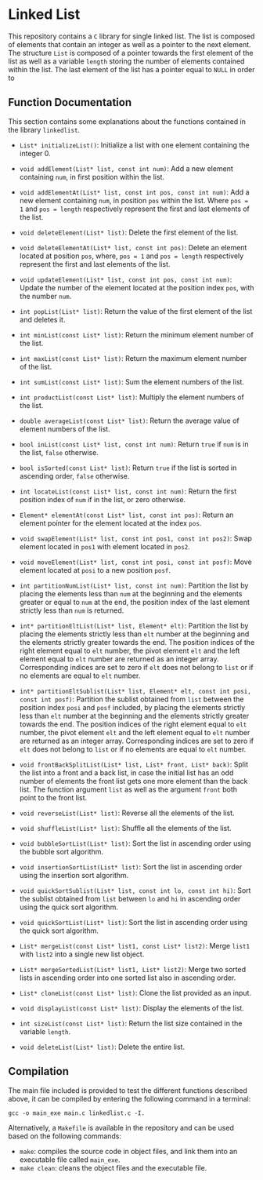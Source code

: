 # Linked List

This repository contains a `C` library for single linked list. The list is composed of elements that contain an integer as well as a pointer to the next element. The structure `List` is composed of a pointer towards the first element of the list as well as a variable `length` storing the number of elements contained within the list. The last element of the list has a pointer equal to `NULL` in order to 

## Function Documentation

This section contains some explanations about the functions contained in the library `linkedlist`.

* `List* initializeList()`: Initialize a list with one element containing the integer 0.

* `void addElement(List* list, const int num)`: Add a new element containing `num`, in first position within the list.

* `void addElementAt(List* list, const int pos, const int num)`: Add a new element containing `num`, in position `pos` within the list. Where `pos = 1` and `pos = length` respectively represent the first and last elements of the list.

* `void deleteElement(List* list)`: Delete the first element of the list.

* `void deleteElementAt(List* list, const int pos)`: Delete an element located at position `pos`, where, `pos = 1` and `pos = length` respectively represent the first and last elements of the list.

* `void updateElement(List* list, const int pos, const int num)`: Update the number of the element located at the position index `pos`, with the number `num`.

* `int popList(List* list)`: Return the value of the first element of the list and deletes it.

* `int minList(const List* list)`: Return the minimum element number of the list.

* `int maxList(const List* list)`: Return the maximum element number of the list.

* `int sumList(const List* list)`: Sum the element numbers of the list.

* `int productList(const List* list)`: Multiply the element numbers of the list.

* `double averageList(const List* list)`: Return the average value of element numbers of the list.

* `bool inList(const List* list, const int num)`: Return `true` if `num` is in the list, `false` otherwise.

* `bool isSorted(const List* list)`: Return `true` if the list is sorted in ascending order, `false` otherwise.

* `int locateList(const List* list, const int num)`: Return the first position index of `num` if in the list, or zero otherwise.

* `Element* elementAt(const List* list, const int pos)`: Return an element pointer for the element located at the index `pos`.

* `void swapElement(List* list, const int pos1, const int pos2)`: Swap element located in `pos1` with element located in `pos2`.

* `void moveElement(List* list, const int posi, const int posf)`: Move element located at `posi` to a new position `posf`.

* `int partitionNumList(List* list, const int num)`: Partition the list by placing the elements less than `num` at the beginning and the elements greater or equal to `num` at the end, the position index of the last element strictly less than `num` is returned.

* `int* partitionEltList(List* list, Element* elt)`: Partition the list by placing the elements strictly less than `elt` number at the beginning and the elements strictly greater towards the end. The position indices of the right element equal to `elt` number, the pivot element `elt` and the left element equal to `elt` number are returned as an integer array. Corresponding indices are set to zero if `elt` does not belong to `list` or if no elements are equal to `elt` number.

* `int* partitionEltSublist(List* list, Element* elt, const int posi, const int posf)`: Partition the sublist obtained from `list` between the position index `posi` and `posf` included, by placing the elements strictly less than `elt` number at the beginning and the elements strictly greater towards the end. The position indices of the right element equal to `elt` number, the pivot element `elt` and the left element equal to `elt` number are returned as an integer array. Corresponding indices are set to zero if `elt` does not belong to `list` or if no elements are equal to `elt` number. 

* `void frontBackSplitList(List* list, List* front, List* back)`: Split the list into a front and a back list, in case the initial list has an odd number of elements the front list gets one more element than the back list. The function argument `list` as well as the argument `front` both point to the front list.

* `void reverseList(List* list)`: Reverse all the elements of the list.

* `void shuffleList(List* list)`: Shuffle all the elements of the list.

* `void bubbleSortList(List* list)`: Sort the list in ascending order using the bubble sort algorithm.

* `void insertionSortList(List* list)`: Sort the list in ascending order using the insertion sort algorithm.

* `void quickSortSublist(List* list, const int lo, const int hi)`: Sort the sublist obtained from `list` between `lo` and `hi` in ascending order using the quick sort algorithm.

* `void quickSortList(List* list)`: Sort the list in ascending order using the quick sort algorithm.

* `List* mergeList(const List* list1, const List* list2)`: Merge `list1` with `list2` into a single new list object.

* `List* mergeSortedList(List* list1, List* list2)`: Merge two sorted lists in ascending order into one sorted list also in ascending order.

* `List* cloneList(const List* list)`: Clone the list provided as an input.

* `void displayList(const List* list)`: Display the elements of the list.

* `int sizeList(const List* list)`: Return the list size contained in the variable `length`.

* `void deleteList(List* list)`: Delete the entire list.

## Compilation

The main file included is provided to test the different functions described above, it can be compiled by entering the following command in a terminal:

```gcc -o main_exe main.c linkedlist.c -I.```

Alternatively, a `Makefile` is available in the repository and can be used based on the following commands:

- `make`: compiles the source code in object files, and link them into an executable file called `main_exe`.
- `make clean`: cleans the object files and the executable file.
